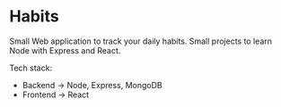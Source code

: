 # Habits
Small Web application to track your daily habits. Small projects to learn Node with Express and React.

Tech stack:
- Backend -> Node, Express, MongoDB
- Frontend -> React
